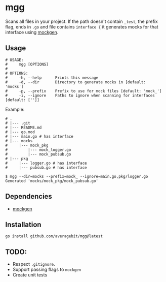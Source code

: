 # mgg

Scans all files in your project. If the path doesn't contain `_test`,
the prefix flag, ends in `.go` and file contains `interface {` it
generates mocks for that interface using
[mockgen](https://github.com/golang/mock).

## Usage

```
# USAGE:
#     mgg [OPTIONS]
#
# OPTIONS:
#     -h, --help	  Prints this message
#     -d, --dir       Directory to generate mocks in [default: 'mocks']
#     -p, --prefix    Prefix to use for mock files [default: 'mock_']
#     -i, --ignore    Paths to ignore when scanning for interfaces [default: ['']]
```

Example:

```
# .
# |--- .git
# |--- README.md
# |--- go.mod
# |--- main.go # has interface
# |--- mocks
#     |--- mock_pkg
#         |--- mock_logger.go
#         |--- mock_pubsub.go
# |--- pkg
#     |--- logger.go # has interface
#     |--- pubsub.go # has interface

$ mgg --dir=mocks --prefix=mock_ --ignore=main.go,pkg/logger.go
Generated 'mocks/mock_pkg/mock_pubsub.go'
```

## Dependencies

- [mockgen](https://github.com/golang/mock)

## Installation

```
go install github.com/averagebit/mgg@latest
```

## TODO:

- Respect `.gitignore`.
- Support passing flags to `mockgen`
- Create unit tests
